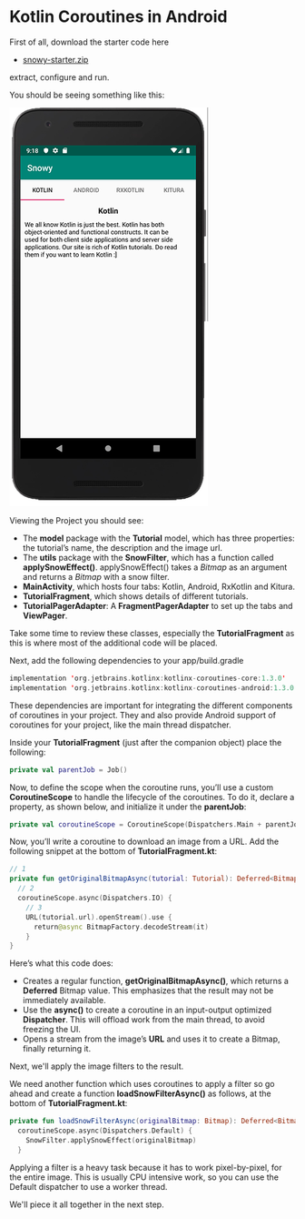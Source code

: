 # Kotlin Coroutines in Android

First of all, download the starter code here

- [snowy-starter.zip](archives/snowy-starter.zip)

extract, configure and run.

You should be seeing something like this:

![](img/s4k01.png)


Viewing the Project you should see:

- The **model** package with the **Tutorial** model, which has three properties: the tutorial’s name, the description and the image url.
- The **utils** package with the **SnowFilter**, which has a function called **applySnowEffect()**. applySnowEffect() takes a *Bitmap* as an argument and returns a *Bitmap* with a snow filter.
- **MainActivity**, which hosts four tabs: Kotlin, Android, RxKotlin and Kitura.
- **TutorialFragment**, which shows details of different tutorials.
- **TutorialPagerAdapter**: A **FragmentPagerAdapter** to set up the tabs and **ViewPager**.

Take some time to review these classes, especially the **TutorialFragment** as this is where most of the additional code will be placed.

Next, add the following dependencies to your app/build.gradle

~~~kotlin
implementation 'org.jetbrains.kotlinx:kotlinx-coroutines-core:1.3.0'
implementation 'org.jetbrains.kotlinx:kotlinx-coroutines-android:1.3.0'
~~~

These dependencies are important for integrating the different components of coroutines in your project. They and also provide Android support of coroutines for your project, like the main thread dispatcher.

Inside your **TutorialFragment** (just after the companion object) place the following:

~~~kotlin
private val parentJob = Job()
~~~

Now, to define the scope when the coroutine runs, you’ll use a custom **CoroutineScope** to handle the lifecycle of the coroutines.
To do it, declare a property, as shown below, and initialize it under the **parentJob**:

~~~kotlin
private val coroutineScope = CoroutineScope(Dispatchers.Main + parentJob)
~~~

Now, you’ll write a coroutine to download an image from a URL. Add the following snippet at the bottom of **TutorialFragment.kt**:

~~~kotlin
// 1
private fun getOriginalBitmapAsync(tutorial: Tutorial): Deferred<Bitmap> =
  // 2
  coroutineScope.async(Dispatchers.IO) {
    // 3
    URL(tutorial.url).openStream().use {
      return@async BitmapFactory.decodeStream(it)
    }
}
~~~

Here’s what this code does:

- Creates a regular function, **getOriginalBitmapAsync()**, which returns a **Deferred** Bitmap value. This emphasizes that the result may not be immediately available.
- Use the **async()** to create a coroutine in an input-output optimized **Dispatcher**. This will offload work from the main thread, to avoid freezing the UI.
- Opens a stream from the image’s **URL** and uses it to create a Bitmap, finally returning it.

Next, we'll apply the image filters to the result.

We need another function which uses coroutines to apply a filter so go ahead and create a function **loadSnowFilterAsync()** as follows, at the bottom of **TutorialFragment.kt**:

~~~kotlin
private fun loadSnowFilterAsync(originalBitmap: Bitmap): Deferred<Bitmap> =
  coroutineScope.async(Dispatchers.Default) {
    SnowFilter.applySnowEffect(originalBitmap)
  }
~~~

Applying a filter is a heavy task because it has to work pixel-by-pixel, for the entire image. This is usually CPU intensive work, so you can use the Default dispatcher to use a worker thread.

We'll piece it all together in the next step.
